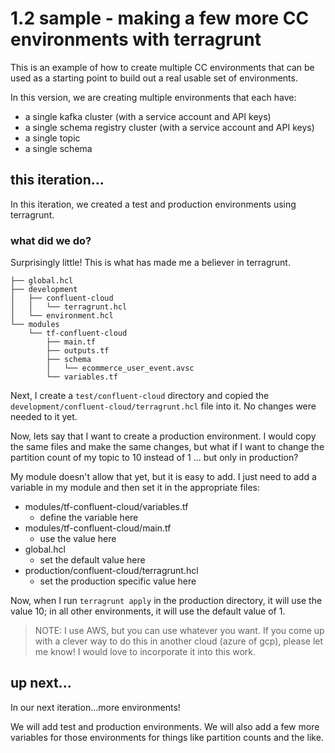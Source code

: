 # 1.2 sample - making a few more CC environments with terragrunt

This is an example of how to create multiple CC environments that can be used 
as a starting point to build out a real usable set of environments.

In this version, we are creating multiple environments that each have:
- a single kafka cluster (with a service account and API keys)
- a single schema registry cluster (with a service account and API keys)
- a single topic
- a single schema

## this iteration...

In this iteration, we created a test and production environments using terragrunt.

### what did we do?

Surprisingly little! This is what has made me a believer in terragrunt.

```shell
├── global.hcl
├── development
│   ├── confluent-cloud
│   │   └── terragrunt.hcl
│   └── environment.hcl
└── modules
    └── tf-confluent-cloud
        ├── main.tf
        ├── outputs.tf
        ├── schema
        │   └── ecommerce_user_event.avsc
        └── variables.tf
```

Next, I create a `test/confluent-cloud` directory and copied the 
`development/confluent-cloud/terragrunt.hcl` file into it. No changes were 
needed to it yet.

Now, lets say that I want to create a production environment. I would copy the 
same files and make the same changes, but what if I want to change the 
partition count of my topic to 10 instead of 1 ... but only in production?

My module doesn't allow that yet, but it is easy to add. I just need to add a 
variable in my module and then set it in the appropriate files:

- modules/tf-confluent-cloud/variables.tf
    - define the variable here
- modules/tf-confluent-cloud/main.tf
    - use the value here
- global.hcl
    - set the default value here
- production/confluent-cloud/terragrunt.hcl
    - set the production specific value here

Now, when I run `terragrunt apply` in the production directory, it will use the value 10; in all other
environments, it will use the default value of 1.

> NOTE: I use AWS, but you can use whatever you want. If you come up with a 
> clever way to do this in another cloud (azure of gcp), please let me know! I 
> would love to incorporate it into this work.

## up next...

In our next iteration...more environments!

We will add test and production environments. We will also add a few more 
variables for those environments for things like partition counts and the like.
